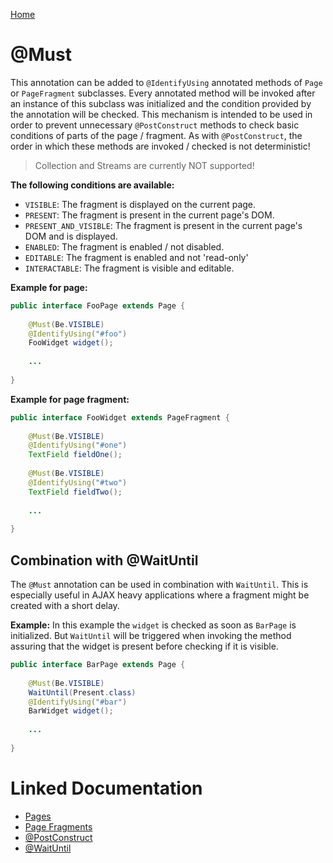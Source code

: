 [Home](../README.md)

# @Must
This annotation can be added to `@IdentifyUsing` annotated methods of `Page` or `PageFragment` subclasses.
Every annotated method will be invoked after an instance of this subclass was initialized and the condition provided by 
the annotation will be checked. This mechanism is intended to be used in order to prevent unnecessary `@PostConstruct` 
methods to check basic conditions of parts of the page / fragment. As with `@PostConstruct`, the order in which these 
methods are invoked / checked is not deterministic!

> Collection and Streams are currently NOT supported!

**The following conditions are available:**

- `VISIBLE`: The fragment is displayed on the current page.
- `PRESENT`: The fragment is present in the current page's DOM.
- `PRESENT_AND_VISIBLE`: The fragment is present in the current page's DOM and is displayed.
- `ENABLED`: The fragment is enabled / not disabled.
- `EDITABLE`: The fragment is enabled and not 'read-only'
- `INTERACTABLE`: The fragment is visible and editable.

**Example for page:**
```java
public interface FooPage extends Page {
 
    @Must(Be.VISIBLE)
    @IdentifyUsing("#foo")
    FooWidget widget();
 
    ...
 
}
```

**Example for page fragment:**
```java
public interface FooWidget extends PageFragment {
 
    @Must(Be.VISIBLE)
    @IdentifyUsing("#one")
    TextField fieldOne();
    
    @Must(Be.VISIBLE)
    @IdentifyUsing("#two")
    TextField fieldTwo();
 
    ...
 
}
```

## Combination with @WaitUntil

The `@Must` annotation can be used in combination with `WaitUntil`. This is especially useful in AJAX heavy applications
where a fragment might be created with a short delay.

**Example:**
In this example the `widget` is checked as soon as `BarPage` is initialized. But `WaitUntil` will be triggered when invoking 
the method assuring that the widget is present before checking if it is visible.
```java
public interface BarPage extends Page {
 
    @Must(Be.VISIBLE)
    WaitUntil(Present.class)
    @IdentifyUsing("#bar")
    BarWidget widget();
 
    ...
 
}
```

# Linked Documentation

- [Pages](page.md)
- [Page Fragments](page-fragment.md)
- [@PostConstruct](annotation-post-construct.md)
- [@WaitUntil](annotation-wait-until.md)
